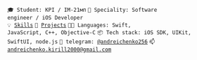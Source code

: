 <code>🎓 Student: KPI / ІМ-21мп</code>
<code>👷 Speciality: Software engineer / iOS Developer</code><br>
<code>💡 [Skills](SKILLS.md)</code>
<code>🧻 [Projects](PROJECTS.md)</code>
<code>🧑‍💻 Languages: Swift, JavaScript, C++, Objective-C</code>
<code>📦 Tech stack: iOS SDK, UIKit, SwiftUI, node.js</code>
<code>💬 telegram: [@andreichenko256](https://telegram.me/andreichenko256)</code>
<code>📫 [andreichenko.kirill2000@gmail.com](mailto:andreichenko.kirill2000@gmail.com)</code>
